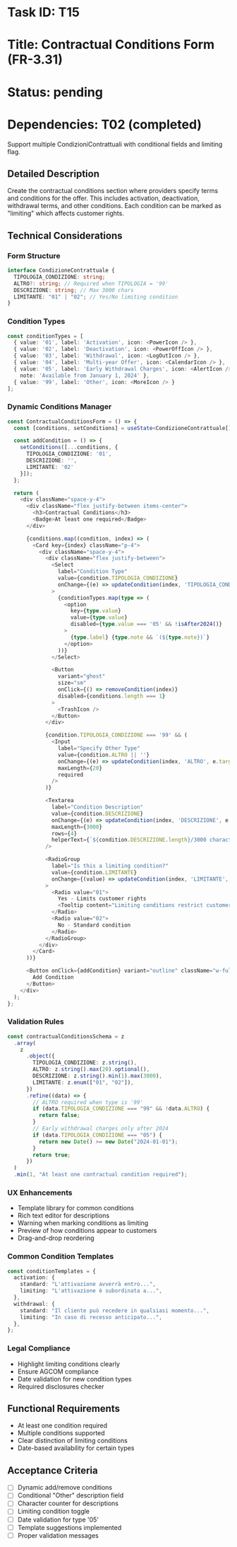 # Task ID: T15

# Title: Contractual Conditions Form (FR-3.31)

# Status: pending

# Dependencies: T02 (completed)

Support multiple CondizioniContrattuali with conditional fields and limiting flag.

## Detailed Description

Create the contractual conditions section where providers specify terms and conditions for the offer. This includes activation, deactivation, withdrawal terms, and other conditions. Each condition can be marked as "limiting" which affects customer rights.

## Technical Considerations

### Form Structure

```typescript
interface CondizioneContrattuale {
  TIPOLOGIA_CONDIZIONE: string;
  ALTRO?: string; // Required when TIPOLOGIA = '99'
  DESCRIZIONE: string; // Max 3000 chars
  LIMITANTE: "01" | "02"; // Yes/No limiting condition
}
```

### Condition Types

```typescript
const conditionTypes = [
  { value: '01', label: 'Activation', icon: <PowerIcon /> },
  { value: '02', label: 'Deactivation', icon: <PowerOffIcon /> },
  { value: '03', label: 'Withdrawal', icon: <LogOutIcon /> },
  { value: '04', label: 'Multi-year Offer', icon: <CalendarIcon /> },
  { value: '05', label: 'Early Withdrawal Charges', icon: <AlertIcon />,
    note: 'Available from January 1, 2024' },
  { value: '99', label: 'Other', icon: <MoreIcon /> }
];
```

### Dynamic Conditions Manager

```typescript
const ContractualConditionsForm = () => {
  const [conditions, setConditions] = useState<CondizioneContrattuale[]>([]);

  const addCondition = () => {
    setConditions([...conditions, {
      TIPOLOGIA_CONDIZIONE: '01',
      DESCRIZIONE: '',
      LIMITANTE: '02'
    }]);
  };

  return (
    <div className="space-y-4">
      <div className="flex justify-between items-center">
        <h3>Contractual Conditions</h3>
        <Badge>At least one required</Badge>
      </div>

      {conditions.map((condition, index) => (
        <Card key={index} className="p-4">
          <div className="space-y-4">
            <div className="flex justify-between">
              <Select
                label="Condition Type"
                value={condition.TIPOLOGIA_CONDIZIONE}
                onChange={(e) => updateCondition(index, 'TIPOLOGIA_CONDIZIONE', e.target.value)}
              >
                {conditionTypes.map(type => (
                  <option
                    key={type.value}
                    value={type.value}
                    disabled={type.value === '05' && !isAfter2024()}
                  >
                    {type.label} {type.note && `(${type.note})`}
                  </option>
                ))}
              </Select>

              <Button
                variant="ghost"
                size="sm"
                onClick={() => removeCondition(index)}
                disabled={conditions.length === 1}
              >
                <TrashIcon />
              </Button>
            </div>

            {condition.TIPOLOGIA_CONDIZIONE === '99' && (
              <Input
                label="Specify Other Type"
                value={condition.ALTRO || ''}
                onChange={(e) => updateCondition(index, 'ALTRO', e.target.value)}
                maxLength={20}
                required
              />
            )}

            <Textarea
              label="Condition Description"
              value={condition.DESCRIZIONE}
              onChange={(e) => updateCondition(index, 'DESCRIZIONE', e.target.value)}
              maxLength={3000}
              rows={4}
              helperText={`${condition.DESCRIZIONE.length}/3000 characters`}
            />

            <RadioGroup
              label="Is this a limiting condition?"
              value={condition.LIMITANTE}
              onChange={(value) => updateCondition(index, 'LIMITANTE', value)}
            >
              <Radio value="01">
                Yes - Limits customer rights
                <Tooltip content="Limiting conditions restrict customer's ability to switch or withdraw" />
              </Radio>
              <Radio value="02">
                No - Standard condition
              </Radio>
            </RadioGroup>
          </div>
        </Card>
      ))}

      <Button onClick={addCondition} variant="outline" className="w-full">
        Add Condition
      </Button>
    </div>
  );
};
```

### Validation Rules

```typescript
const contractualConditionsSchema = z
  .array(
    z
      .object({
        TIPOLOGIA_CONDIZIONE: z.string(),
        ALTRO: z.string().max(20).optional(),
        DESCRIZIONE: z.string().min(1).max(3000),
        LIMITANTE: z.enum(["01", "02"]),
      })
      .refine((data) => {
        // ALTRO required when type is '99'
        if (data.TIPOLOGIA_CONDIZIONE === "99" && !data.ALTRO) {
          return false;
        }
        // Early withdrawal charges only after 2024
        if (data.TIPOLOGIA_CONDIZIONE === "05") {
          return new Date() >= new Date("2024-01-01");
        }
        return true;
      })
  )
  .min(1, "At least one contractual condition required");
```

### UX Enhancements

- Template library for common conditions
- Rich text editor for descriptions
- Warning when marking conditions as limiting
- Preview of how conditions appear to customers
- Drag-and-drop reordering

### Common Condition Templates

```typescript
const conditionTemplates = {
  activation: {
    standard: "L'attivazione avverrà entro...",
    limiting: "L'attivazione è subordinata a...",
  },
  withdrawal: {
    standard: "Il cliente può recedere in qualsiasi momento...",
    limiting: "In caso di recesso anticipato...",
  },
};
```

### Legal Compliance

- Highlight limiting conditions clearly
- Ensure AGCOM compliance
- Date validation for new condition types
- Required disclosures checker

## Functional Requirements

- At least one condition required
- Multiple conditions supported
- Clear distinction of limiting conditions
- Date-based availability for certain types

## Acceptance Criteria

- [ ] Dynamic add/remove conditions
- [ ] Conditional "Other" description field
- [ ] Character counter for descriptions
- [ ] Limiting condition toggle
- [ ] Date validation for type '05'
- [ ] Template suggestions implemented
- [ ] Proper validation messages
